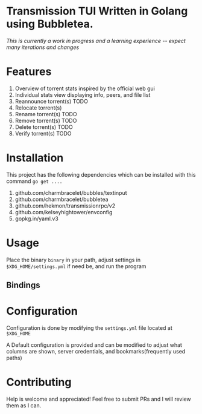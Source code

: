 # Transmission TUI Written in Golang using Bubbletea.
*This is currently a work in progress and a learning experience -- expect many iterations and changes*

# Features
1. Overview of torrent stats inspired by the official web gui
2. Individual stats view displaying info, peers, and file list
3. Reannounce torrent(s) TODO
4. Relocate torrent(s)
5. Rename torrent(s) TODO
6. Remove torrent(s) TODO
7. Delete torrent(s) TODO
7. Verify torrent(s) TODO

# Installation
This project has the following dependencies which can be installed with this command `go get ....`
1. github.com/charmbracelet/bubbles/textinput
2. github.com/charmbracelet/bubbletea
3. github.com/hekmon/transmissionrpc/v2
4. github.com/kelseyhightower/envconfig
5. gopkg.in/yaml.v3

# Usage
Place the binary `binary` in your path, adjust settings in `$XDG_HOME/settings.yml` if need be, and run the program

## Bindings

# Configuration
Configuration is done by modifying the `settings.yml` file located at `$XDG_HOME`


A Default configuration is provided and can be modified to adjust what columns are shown, server credentials,
and bookmarks(frequently used paths)

# Contributing
Help is welcome and appreciated! Feel free to submit PRs and I will review them as I can.

